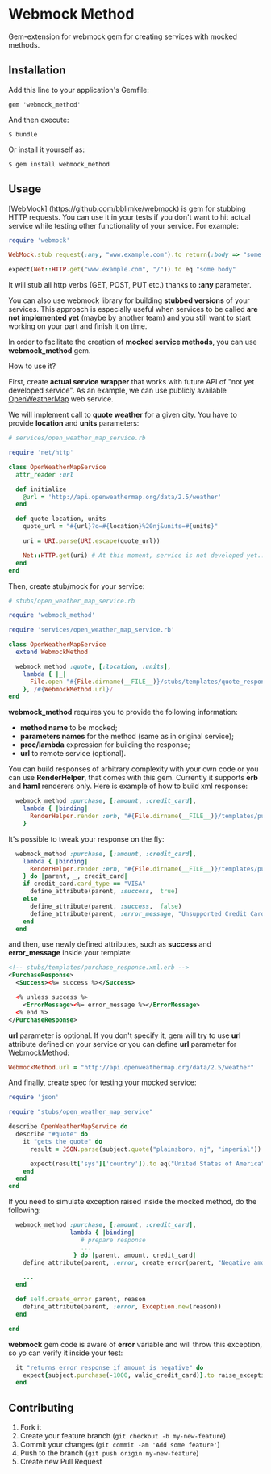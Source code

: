 # Webmock Method

Gem-extension for webmock gem for creating services with mocked methods.

## Installation

Add this line to your application's Gemfile:

    gem 'webmock_method'

And then execute:

    $ bundle

Or install it yourself as:

    $ gem install webmock_method

## Usage

[WebMock] (https://github.com/bblimke/webmock) is gem for stubbing HTTP requests. You can use
it in your tests if you don't want to hit actual service while testing other functionality of your service.
For example:

```ruby
require 'webmock'

WebMock.stub_request(:any, "www.example.com").to_return(:body => "some body")

expect(Net::HTTP.get("www.example.com", "/")).to eq "some body"
```

It will stub all http verbs (GET, POST, PUT etc.) thanks to **:any** parameter.

You can also use webmock library for building **stubbed versions** of your services. This approach is especially
useful when services to be called **are not implemented yet** (maybe by another team) and you still
want to start working on your part and finish it on time.

In order to facilitate the creation of **mocked service methods**, you can use **webmock_method** gem.

How to use it?

First, create **actual service wrapper** that works with future API of "not yet developed service". As an example,
we can use publicly available [OpenWeatherMap](http://api.openweathermap.org) web service.

We will implement call to **quote weather** for a given city. You have to provide **location** and **units** parameters:

```ruby
# services/open_weather_map_service.rb

require 'net/http'

class OpenWeatherMapService
  attr_reader :url

  def initialize
    @url = 'http://api.openweathermap.org/data/2.5/weather'
  end

  def quote location, units
    quote_url = "#{url}?q=#{location}%20nj&units=#{units}"

    uri = URI.parse(URI.escape(quote_url))

    Net::HTTP.get(uri) # At this moment, service is not developed yet...
  end
end
```

Then, create stub/mock for your service:

```ruby
# stubs/open_weather_map_service.rb

require 'webmock_method'

require 'services/open_weather_map_service.rb'

class OpenWeatherMapService
  extend WebmockMethod

  webmock_method :quote, [:location, :units],
    lambda { |_|
      File.open "#{File.dirname(__FILE__)}/stubs/templates/quote_response.json.erb"
    }, /#{WebmockMethod.url}/
end
```

**webmock_method** requires you to provide the following information:

* **method name** to be mocked;
* **parameters names** for the method (same as in original service);
* **proc/lambda** expression for building the response;
* **url** to remote service (optional).

You can build responses of arbitrary complexity with your own code or you can use **RenderHelper**, that comes with this
gem. Currently it supports **erb** and **haml** renderers only. Here is example of how to build xml response:

```ruby
  webmock_method :purchase, [:amount, :credit_card],
    lambda { |binding|
      RenderHelper.render :erb, "#{File.dirname(__FILE__)}/templates/purchase_response.xml.erb", binding
    }
```

It's possible to tweak your response on the fly:

```ruby
  webmock_method :purchase, [:amount, :credit_card],
    lambda { |binding|
      RenderHelper.render :erb, "#{File.dirname(__FILE__)}/templates/purchase_response.xml.erb", binding
    } do |parent, _, credit_card|
    if credit_card.card_type == "VISA"
      define_attribute(parent, :success,  true)
    else
      define_attribute(parent, :success,  false)
      define_attribute(parent, :error_message, "Unsupported Credit Card Type")
    end
  end
```

and then, use newly defined attributes, such as **success** and **error_message** inside your template:

```xml
<!-- stubs/templates/purchase_response.xml.erb -->
<PurchaseResponse>
  <Success><%= success %></Success>

  <% unless success %>
    <ErrorMessage><%= error_message %></ErrorMessage>
  <% end %>
</PurchaseResponse>
```

**url** parameter is optional. If you don't specify it, gem will try to use **url** attribute defined
on your service or you can define **url** parameter for WebmockMethod:

```ruby
WebmockMethod.url = "http://api.openweathermap.org/data/2.5/weather"
```

And finally, create spec for testing your mocked service:

```ruby
require 'json'

require "stubs/open_weather_map_service"

describe OpenWeatherMapService do
  describe "#quote" do
    it "gets the quote" do
      result = JSON.parse(subject.quote("plainsboro, nj", "imperial"))

      expect(result['sys']['country']).to eq("United States of America")
    end
  end
end
```

If you need to simulate exception raised inside the mocked method, do the following:

```ruby
  webmock_method :purchase, [:amount, :credit_card],
                 lambda { |binding|
                    # prepare response
                    ...
                  } do |parent, amount, credit_card|
    define_attribute(parent, :error, create_error(parent, "Negative amount")) if amount < 0

    ...
  end

  def self.create_error parent, reason
    define_attribute(parent, :error, Exception.new(reason))
  end

end
```

**webmock** gem code is aware of **error** variable and will throw this exception, so yo can verify it inside
your test:

```ruby
  it "returns error response if amount is negative" do
    expect{subject.purchase(-1000, valid_credit_card)}.to raise_exception(Exception)
  end
```

## Contributing

1. Fork it
2. Create your feature branch (`git checkout -b my-new-feature`)
3. Commit your changes (`git commit -am 'Add some feature'`)
4. Push to the branch (`git push origin my-new-feature`)
5. Create new Pull Request

